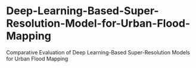 # Deep-Learning-Based-Super-Resolution-Model-for-Urban-Flood-Mapping
Comparative Evaluation of Deep Learning-Based Super-Resolution Models for Urban Flood Mapping
